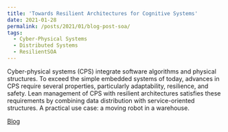 ```yaml
---
title: 'Towards Resilient Architectures for Cognitive Systems'
date: 2021-01-28
permalink: /posts/2021/01/blog-post-soa/
tags:
  - Cyber-Physical Systems
  - Distributed Systems
  - ResilientSOA
---
```



Cyber-physical systems (CPS) integrate software algorithms and physical structures. 
To exceed the simple embedded systems of today, advances in CPS require several properties, 
particularly adaptability, resilience, and safety. Lean management of CPS with 
resilient architectures satisfies these requirements by combining data distribution with 
service-oriented structures. A practical use case: a moving robot in a warehouse.

[Blog](https://safe-intelligence.fraunhofer.de/towards-resilient-architectures-for-cognitive-systems/?utm_source=linkedin)